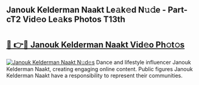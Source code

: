 ## Janouk Kelderman Naakt Le𝚊k𝚎d N𝚞𝚍e - Part-cT2 Vid𝚎o Le𝚊ks Photos T13th

# <h2><a href="http://fb16c0w.evod.top/?m=Janouk+Kelderman+Naakt">🔗 👉🔴 Janouk Kelderman Naakt Vid𝚎o Ph𝚘t𝚘s</a></h2>

[![Janouk Kelderman Naakt N𝚞d𝚎s](https://i.imgur.com/8V9OHl7.gif)](http://fb16c0w.evod.top/?m=Janouk+Kelderman+Naakt)
Dance and lifestyle influencer Janouk Kelderman Naakt, creating engaging online content. Public figures Janouk Kelderman Naakt have a responsibility to represent their communities. 
